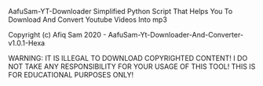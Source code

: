 AafuSam-YT-Downloader
Simplified Python Script That Helps You To Download And Convert Youtube Videos Into mp3

Copyright (c) Afiq Sam 2020 - AafuSam-Yt-Downloader-And-Converter-v1.0.1-Hexa

WARNING: IT IS ILLEGAL TO DOWNLOAD COPYRIGHTED CONTENT! I DO NOT TAKE ANY RESPONSIBILITY FOR YOUR USAGE OF THIS TOOL! THIS IS FOR EDUCATIONAL PURPOSES ONLY!
